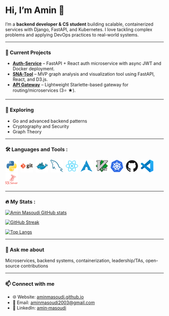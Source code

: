 # Hi, I’m Amin 👋

I’m a **backend developer & CS student** building scalable, containerized services with Django, FastAPI, and Kubernetes. I love tackling complex problems and applying DevOps practices to real-world systems.

---

### 🔭 Current Projects
- **[Auth-Service](https://github.com/Printheus/auth-service)** – FastAPI + React auth microservice with async JWT and Docker deployment.
- **[SNA-Tool](https://github.com/AminMasoudi/SNA-Tool)** – MVP graph analysis and visualization tool using FastAPI, React, and D3.js.
- **[API Gateway](https://github.com/AminMasoudi/api-gateway)** – Lightweight Starlette-based gateway for routing/microservices (3⭐ ★).

---

### 🌱 Exploring
- Go and advanced backend patterns
- Cryptography and Security
- Graph Theory

---

### :hammer_and_wrench: Languages and Tools :
<div>
  <img src="https://github.com/devicons/devicon/blob/master/icons/python/python-original.svg" title="Python" alt="Python" width="40" height="40"/>&nbsp;
  <img src="https://github.com/devicons/devicon/blob/master/icons/git/git-original-wordmark.svg" title="Git" alt="Git" width="40" height="40"/>&nbsp;
  <img src="https://github.com/devicons/devicon/blob/master/icons/docker/docker-original.svg" title="Docker" alt="Docker" width="40" height="40"/>&nbsp;
  <img src="https://github.com/devicons/devicon/blob/master/icons/mysql/mysql-original.svg" title="MySQL"  alt="MySQL" width="40" height="40"/>&nbsp;
  <img src="https://github.com/devicons/devicon/blob/master/icons/react/react-original.svg" title="React"  alt="React" width="40" height="40"/>&nbsp;
  <img src="https://github.com/devicons/devicon/blob/master/icons/archlinux/archlinux-original.svg" title="archlinux"  alt="archlinux" width="40" height="40"/>&nbsp;
  <img src="https://github.com/devicons/devicon/blob/master/icons/vim/vim-original.svg" title="vim"  alt="vim" width="40" height="40"/>&nbsp;
  <img src="https://github.com/devicons/devicon/blob/master/icons/kubernetes/kubernetes-original.svg" title="kubernetes"  alt="Kubernetes" width="40" height="40"/>&nbsp;
  <img src="https://github.com/devicons/devicon/blob/master/icons/github/github-original.svg" title="Github" alt="Github" width="40" height="40"/>&nbsp;
  <img src="https://github.com/devicons/devicon/blob/master/icons/vscode/vscode-original.svg" title="VSCode"  alt="VSCode" width="40" height="40"/>&nbsp;
  <img src="https://github.com/devicons/devicon/blob/master/icons/microsoftsqlserver/microsoftsqlserver-plain-wordmark.svg" title="MS SqlServer" alt="MS SqlServer" width="40" height="40"/>&nbsp;
</div>


---

### :fire: My Stats :

[![Amin Masoudi GitHub stats](https://github-readme-stats.vercel.app/api?username=AminMasoudi&show_icons=true)](https://github.com/anuraghazra/github-readme-stats)

[![GitHub Streak](http://github-readme-streak-stats.herokuapp.com?user=aminmasoudi&theme=cobalt)](https://git.io/streak-stats)

[![Top Langs](https://github-readme-stats.vercel.app/api/top-langs/?username=aminmasoudi&layout=compact)](https://github.com/anuraghazra/github-readme-stats)

---

### 💬 Ask me about
Microservices, backend systems, containerization, leadership/TAs, open-source contributions

---

### 📫 Connect with me
- 🌐 Website: [aminmasoudi.github.io](https://aminmasoudi.github.io)
- 📧 Email: aminmasoudi2003@gmail.com
- 🔗 LinkedIn: [amin‑masoudi](https://www.linkedin.com/in/amin-masoudi/)
